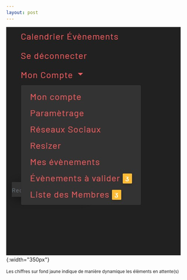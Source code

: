 ```yaml
---
layout: post
---
```


![account](images/adminNavbar.jpg){:width="350px"}

<small>Les chiffres sur fond jaune indique de manière dynamique les élèments en attente(s)</small>